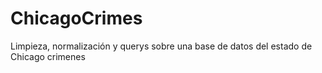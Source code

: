 # ChicagoCrimes
Limpieza, normalización y querys sobre una base de datos del estado de Chicago crimenes
